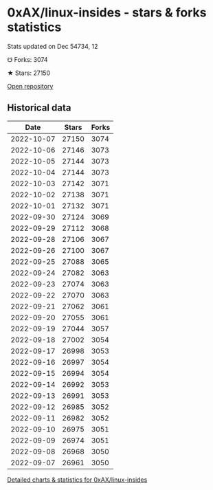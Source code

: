 # 0xAX/linux-insides - stars & forks statistics

Stats updated on Dec 54734, 12

☋ Forks: 3074

★ Stars: 27150

[Open repository](https://github.com/0xAX/linux-insides)

## Historical data
| Date | Stars | Forks |
|------|-------|-------|
| 2022-10-07 | 27150 | 3074 | 
| 2022-10-06 | 27146 | 3073 | 
| 2022-10-05 | 27144 | 3073 | 
| 2022-10-04 | 27144 | 3073 | 
| 2022-10-03 | 27142 | 3071 | 
| 2022-10-02 | 27138 | 3071 | 
| 2022-10-01 | 27132 | 3071 | 
| 2022-09-30 | 27124 | 3069 | 
| 2022-09-29 | 27112 | 3068 | 
| 2022-09-28 | 27106 | 3067 | 
| 2022-09-26 | 27100 | 3067 | 
| 2022-09-25 | 27088 | 3065 | 
| 2022-09-24 | 27082 | 3063 | 
| 2022-09-23 | 27074 | 3063 | 
| 2022-09-22 | 27070 | 3063 | 
| 2022-09-21 | 27062 | 3061 | 
| 2022-09-20 | 27055 | 3061 | 
| 2022-09-19 | 27044 | 3057 | 
| 2022-09-18 | 27002 | 3054 | 
| 2022-09-17 | 26998 | 3053 | 
| 2022-09-16 | 26997 | 3054 | 
| 2022-09-15 | 26994 | 3054 | 
| 2022-09-14 | 26992 | 3053 | 
| 2022-09-13 | 26991 | 3053 | 
| 2022-09-12 | 26985 | 3052 | 
| 2022-09-11 | 26982 | 3052 | 
| 2022-09-10 | 26975 | 3051 | 
| 2022-09-09 | 26974 | 3051 | 
| 2022-09-08 | 26968 | 3050 | 
| 2022-09-07 | 26961 | 3050 | 


[Detailed charts & statistics for 0xAX/linux-insides](https://reviewgithub.com/rep/0xAX/linux-insides)
